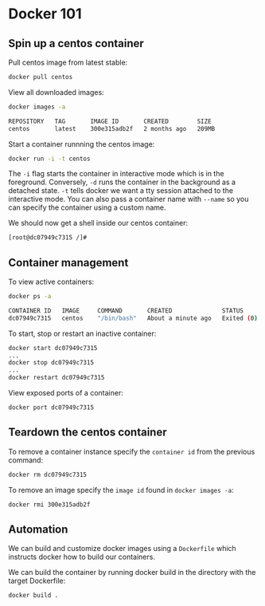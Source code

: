 # Docker 101

## Spin up a centos container
Pull centos image from latest stable:
```bash
docker pull centos
```

View all downloaded images:
```bash
docker images -a

REPOSITORY   TAG       IMAGE ID       CREATED        SIZE
centos       latest    300e315adb2f   2 months ago   209MB
```

Start a container runnning the centos image:
```bash
docker run -i -t centos
```

The `-i` flag starts the container in interactive mode which is in the foreground. Conversely, `-d` runs the container in the background as a detached state. `-t` tells docker we want a tty session attached to the interactive mode. You can also pass a container name with `--name` so you can specify the container using a custom name.

We should now get a shell inside our centos container:
```bash
[root@dc07949c7315 /]# 
```

## Container management
To view active containers:
```bash
docker ps -a

CONTAINER ID   IMAGE     COMMAND       CREATED              STATUS                     PORTS     NAMES
dc07949c7315   centos    "/bin/bash"   About a minute ago   Exited (0) 2 seconds ago             sleepy_cannon
```

To start, stop or restart an inactive container:
```bash
docker start dc07949c7315
...
docker stop dc07949c7315
...
docker restart dc07949c7315
```

View exposed ports of a container:
```bash
docker port dc07949c7315
```

## Teardown the centos container
To remove a container instance specify the `container id` from the previous command:
```bash
docker rm dc07949c7315
```

To remove an image specify the `image id` found in `docker images -a`:
```bash
docker rmi 300e315adb2f
```

## Automation
We can build and customize docker images using a `Dockerfile` which instructs docker how to build our containers.

We can build the container by running docker build in the directory with the target Dockerfile:
```bash
docker build .
```
